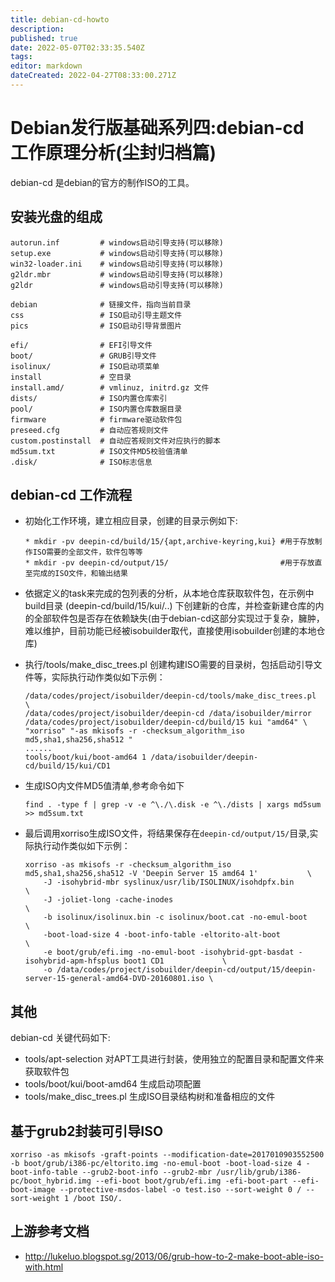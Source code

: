 ```yaml
---
title: debian-cd-howto
description: 
published: true
date: 2022-05-07T02:33:35.540Z
tags: 
editor: markdown
dateCreated: 2022-04-27T08:33:00.271Z
---
```


# Debian发行版基础系列四:debian-cd 工作原理分析(尘封归档篇)

debian-cd 是debian的官方的制作ISO的工具。

## 安装光盘的组成

```
autorun.inf         # windows启动引导支持(可以移除) 
setup.exe           # windows启动引导支持(可以移除) 
win32-loader.ini    # windows启动引导支持(可以移除)
g2ldr.mbr           # windows启动引导支持(可以移除)
g2ldr               # windows启动引导支持(可以移除)

debian              # 链接文件，指向当前目录
css                 # ISO启动引导主题文件 
pics                # ISO启动引导背景图片

efi/                # EFI引导文件
boot/               # GRUB引导文件 
isolinux/           # ISO启动项菜单 
install             # 空目录
install.amd/        # vmlinuz, initrd.gz 文件 
dists/              # ISO内置仓库索引
pool/               # ISO内置仓库数据目录
firmware            # firmware驱动软件包
preseed.cfg         # 自动应答规则文件
custom.postinstall  # 自动应答规则文件对应执行的脚本
md5sum.txt          # ISO文件MD5校验值清单
.disk/              # ISO标志信息
```

## debian-cd 工作流程

* 初始化工作环境，建立相应目录，创建的目录示例如下:

    ```
    * mkdir -pv deepin-cd/build/15/{apt,archive-keyring,kui} #用于存放制作ISO需要的全部文件，软件包等等
    * mkdir -pv deepin-cd/output/15/                         #用于存放直至完成的ISO文件，和输出结果
    ```
    
* 依据定义的task来完成的包列表的分析，从本地仓库获取软件包，在示例中build目录 (deepin-cd/build/15/kui/..) 下创建新的仓库，并检查新建仓库的内的全部软件包是否存在依赖缺失(由于debian-cd这部分实现过于复杂，臃肿，难以维护，目前功能已经被isobuilder取代，直接使用isobuilder创建的本地仓库)
* 执行/tools/make_disc_trees.pl 创建构建ISO需要的目录树，包括启动引导文件等，实际执行动作类似如下示例：

    ```
    /data/codes/project/isobuilder/deepin-cd/tools/make_disc_trees.pl                                                              \
    /data/codes/project/isobuilder/deepin-cd /data/isobuilder/mirror /data/codes/project/isobuilder/deepin-cd/build/15 kui "amd64" \
    "xorriso" "-as mkisofs -r -checksum_algorithm_iso md5,sha1,sha256,sha512 "
    ......
    tools/boot/kui/boot-amd64 1 /data/isobuilder/deepin-cd/build/15/kui/CD1
    ```

* 生成ISO内文件MD5值清单,参考命令如下

    ```
    find . -type f | grep -v -e ^\./\.disk -e ^\./dists | xargs md5sum >> md5sum.txt
    ```

* 最后调用xorriso生成ISO文件，将结果保存在`deepin-cd/output/15/`目录,实际执行动作类似如下示例：

    ```
    xorriso -as mkisofs -r -checksum_algorithm_iso md5,sha1,sha256,sha512 -V 'Deepin Server 15 amd64 1'           \
        -J -isohybrid-mbr syslinux/usr/lib/ISOLINUX/isohdpfx.bin                                              \
        -J -joliet-long -cache-inodes                                                                         \
        -b isolinux/isolinux.bin -c isolinux/boot.cat -no-emul-boot                                           \
        -boot-load-size 4 -boot-info-table -eltorito-alt-boot                                                 \
        -e boot/grub/efi.img -no-emul-boot -isohybrid-gpt-basdat -isohybrid-apm-hfsplus boot1 CD1             \
        -o /data/codes/project/isobuilder/deepin-cd/output/15/deepin-server-15-general-amd64-DVD-20160801.iso \
    ```

## 其他

debian-cd 关键代码如下:

* tools/apt-selection        对APT工具进行封装，使用独立的配置目录和配置文件来获取软件包
* tools/boot/kui/boot-amd64  生成启动项配置
* tools/make_disc_trees.pl   生成ISO目录结构树和准备相应的文件 

## 基于grub2封装可引导ISO

```
xorriso -as mkisofs -graft-points --modification-date=2017010903552500 -b boot/grub/i386-pc/eltorito.img -no-emul-boot -boot-load-size 4 -boot-info-table --grub2-boot-info --grub2-mbr /usr/lib/grub/i386-pc/boot_hybrid.img --efi-boot boot/grub/efi.img -efi-boot-part --efi-boot-image --protective-msdos-label -o test.iso --sort-weight 0 / --sort-weight 1 /boot ISO/.
```

## 上游参考文档
* <http://lukeluo.blogspot.sg/2013/06/grub-how-to-2-make-boot-able-iso-with.html>
